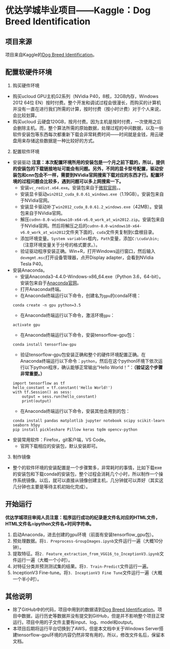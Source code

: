 # 优达学城毕业项目——Kaggle：Dog Breed Identification

## 项目来源
项目来自Kaggle的[Dog Breed Identification](https://www.kaggle.com/c/dog-breed-identification)。

## 配置软硬件环境
1. 购买硬件环境
- 购买ucloud GPU主机G2系列（NVidia P40，8核，32GB内存，Windows 2012 64位 EN）按时付费。整个开发和调试过程会很漫长，而购买的计算机并没有一直在进行我们所需的计算，按时付费（按小时计费）对于个人来说，会比较划算。
- 购买ucloud 云硬盘120GB，按月付费。因为主机是按时付费，一次使用之后会删除主机。而，整个算法所需的原始数据，处理过程的中间数据，以及一些软件安装包等东西每次都重新下载会非常耗费时间——时间就是金钱，用云硬盘用来存储这些数据是一种比较好的方式。
2. 配置软件环境
- 安装驱动
**注意：本次配置环境所用的安装包是一个月之前下载的，所以，提供的安装包的下载链接地址可能会有问题。另外，不同的显卡型号配置，驱动安装包和cnn包会不一样，需要到NVidia官网搜索下载对应的东西才行。配置环境的过程问题会比较多，遇到问题可以多上网搜索一下。**
    - 安装```vc_redist.x64.exe```。安装包来自于[微软官网](https://www.microsoft.com/en-us/download/details.aspx?id=48145)，。
    - 安装显卡驱动```win2012_cuda_8.0.61_windows.exe```（1.19GB）。安装包来自于NVidia官网。
    - 安装显卡驱动补丁```win2012_cuda_8.0.61.2_windows.exe```（42MB）。安装包来自于NVidia官网。
    - 解压```cudnn-8.0-windows10-x64-v6.0_work_at_win2012.zip```。安装包来自于NVidia官网。然后将解压之后的```cudnn-8.0-windows10-x64-v6.0_work_at_win2012```文件夹下面的，```cuda```文件夹复制到```C```盘根目录。
    - 添加环境变量。```System variables```框内，```Path```变量，添加```C:\cuda\bin;```（注意环境变量关于分号的格式要求。）。
    - 验证驱动程序安装正确。Win+R，打开Windows运行窗口，然后输入```devmgmt.msc```打开设备管理器，点开Display adapter，会看到NVidia Tesla P40。
- 安装Anaconda。
    - 安装Anaconda3-4.4.0-Windows-x86_64.exe（Python 3.6，64-bit）。安装包来自于[Anaconda官网](https://www.anaconda.com/download/)。
    - 打开Anaconda终端。
    - 在Anaconda终端运行以下命令，创建名为```gpu```的conda环境：
    ```
    conda create -n gpu python=3.5
    ```
    - 在Anaconda终端运行以下命令，激活环境```gpu```：
    ```
    activate gpu
    ```
    - 在Anaconda终端运行以下命令，安装tensorflow-gpu包：
    ```
    conda install tensorflow-gpu
    ```
    - 验证tensorflow-gpu包安装正确和整个的硬件环境配置正确。在Anaconda终端运行以下命令：```python```，然后在这个python环境下依次运行以下python程序，确认能够正常输出“Hello World！”：**（验证这个步骤非常重要。）**
    ```
    import tensorflow as tf
    hello_constant = tf.constant('Hello World!')
    with tf.Session() as sess:
        output = sess.run(hello_constant)
        print(output)
    ```
    - 在Anaconda终端运行以下命令，安装其他会用到的包：
    ```
    conda install pandas matplotlib jupyter notebook scipy scikit-learn seaborn h5py
    pip install pickleshare Pillow keras tqdm opencv-python
    ```
- 安装常用软件：Firefox，git客户端，VS Code。
    - 官网下载相应的安装包，默认安装即可。
3. 制作镜像
- 整个的软件环境的安装配置是一个步骤繁多，非常耗时的事情，比如下载exe的安装包和下载conda的安装包，整个过程会消耗几个小时，所以制作一个操作系统镜像。以后，就可以直接从镜像创建主机，几分钟就可以弄好（其实这几分钟也主要是等待主机初始化完成）。

## 开始运行
**优达学城项目审阅人员注意：程序运行成功的纪录是文件名对应的HTML文件，HTML文件名=ipython文件名+时间字符串。**
1. 启动Anaconda，进去创建的gpu环境（前面有安装tensorflow_gpu包）。
2. 预处理数据。将```1. Preprocess-GroupImages.ipynb```文件运行一遍（大概10分钟）。
3. 提取特征。将```2. Feature_extraction_from_VGG16_to_InceptionV3.ipynb```文件运行一遍（大概一个小时）。
4. 对特征分类并预测测试集的结果。将```3. Train-Predict```文件运行一遍。
5. InceptionV3 Fine-tune。将```3. InceptionV3 Fine Tune```文件运行一遍（大概一个半小时）。

## 其他说明
- 除了GitHub中的代码，项目中用到的数据请到[Dog Breed Identification](https://www.kaggle.com/c/dog-breed-identification)。项目中数据，运行历史等数据并没有提交到GitHub，但是并不影响整个项目正常运行。项目中用的子文件主要有input、log、model和output。
- 本项目后期将运行平台切换到了AWS，但是本文档中关于Windows Server搭建tensorflow-gpu环境的内容仍然非常有用的，所以，修改文件名后，保留本文档。
